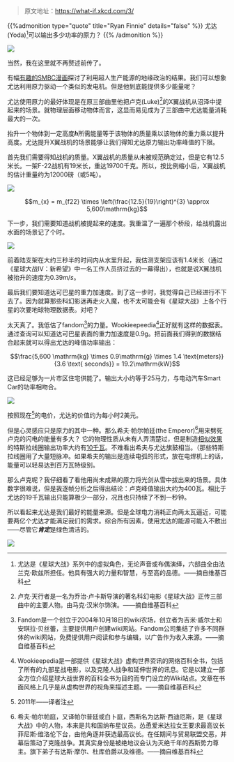 
>原文地址：https://what-if.xkcd.com/3/

{{%admonition type="quote" title="Ryan Finnie" details="false" %}}
尤达(Yoda)[^1]可以输出多少功率的原力？
{{% /admonition %}}

![](https://pic.imgdb.cn/item/62d530b6f54cd3f937279cec.png)

当然，我在这里就不再赘述前传了。

有幅[有趣的SMBC漫画](http://www.smbc-comics.com/index.php?db=comics&id=2305#comic)探讨了利用超人生产能源的地缘政治的结果。我们可以想象尤达利用原力驱动一个类似的发电机。但是他到底能提供多少能量呢？

尤达使用原力的最好体现是在原三部曲里他把卢克(Luke)[^2]的X翼战机从沼泽中提起来的场景。就物理层面移动物体而言，这显而易见成为了三部曲中尤达能量消耗最大的一次。

抬升一个物体到一定高度***h***所需能量等于该物体的质量乘以该物体的重力乘以提升高度。尤达提升X翼战机的场景能够让我们得知尤达原力输出功率峰值的下限。

首先我们需要得知战机的质量。X翼战机的质量从未被规范确定过，但是它有12.5米长。一架F-22战机有19米长，重达19700千克。所以，按比例缩小后，X翼战机的估计重量约为12000磅（或5吨）。

![](https://pic.imgdb.cn/item/62d530b6f54cd3f937279d19.png)

$$m_{x} = m_{f22} \times \left(\frac{12.5}{19}\right)^{3} \approx 5,600\mathrm{kg}$$

下一步，我们需要知道战机被提起来的速度。我重温了一遍那个桥段，给战机露出水面的场景记了个时。

![](https://pic.imgdb.cn/item/62d530b6f54cd3f937279c89.png)

前着陆支架在大约三秒半的时间内从水里升起，我估测支架应该有1.4米长（通过《星球大战IV：新希望》中一名工作人员挤过去的一幕得出），也就是说X翼战机被抬升的速度为$0.39m/s$。

最后我们要知道达可巴星的重力加速度。到了这一步时，我觉得自己已经进行不下去了。因为就算那些科幻影迷再走火入魔，也不太可能会有《星球大战》上各个行星的次要地球物理数据表。对吧？

太天真了。我低估了fandom[^3]的力量。Wookieepeedia[^4]正好就有这样的数据表。通过查询可以知道达可巴星表面的重力加速度是0.9g。把前面我们得到的数据结合起来就可以得出尤达的峰值功率输出：

$$\frac{5,600 \mathrm{kg} \times 0.9\mathrm{g} \times 1.4 \text{meters}}{3.6 \text{ seconds}} = 19.2\mathrm{kW}$$

这已经足够为一片市区住宅供能了。输出大小约等于25马力，与电动汽车Smart Car的功率相吻合。

![](https://pic.imgdb.cn/item/62d530b6f54cd3f937279cb6.png)

按照现在[^5]的电价，尤达的价值约为每小时2美元。

但是心灵感应只是原力的其中一种。那么希夫·帕尔帕廷(the Emperor)[^6]用来劈死卢克的闪电的能量有多大？
它的物理性质从未有人弄清楚过，但是制造[相似效果](http://www.youtube.com/watch?v=uNJjnz-GdlE)的特斯拉线圈输出功率大约有[10千瓦](http://www.goodchildengineering.net/tesla-coils/drsstc-5-10kw-monster)。不难看出希夫与尤达旗鼓相当。（那些特斯拉线圈用了大量短脉冲。如果希夫的输出是连续电弧的形式，放在电焊机上的话，能量可以轻易达到百万瓦特级别。

那么卢克呢？我仔细看了看他用尚未成熟的原力将光剑从雪中拔出来的场景。具体数字很难说，但是我逐帧分析之后得出结论：卢克峰值输出大约为400瓦。相比于尤达的19千瓦输出只能算极少一部分，况且也只持续了不到一秒钟。

所以看起来尤达是我们最好的能量来源。但是全球电力消耗正向两太瓦逼近，可能要两亿个尤达才能满足我们的需求。综合所有因素，使用尤达的能源可能入不敷出——尽管它***肯定***是绿色清洁的。

![](https://pic.imgdb.cn/item/62d530b6f54cd3f937279ccf.png)

[^1]:尤达是《星球大战》系列中的虚拟角色，无论声音或布偶演绎，六部曲全由法兰克·欧兹所担任。他具有强大的力量和智慧，与至高的品德。——摘自维基百科
[^2]:卢克·天行者是一名为乔治·卢卡斯导演的著名科幻电影《星球大战》正传三部曲中的主要人物。由马克·汉米尔饰演。——摘自维基百科
[^3]:Fandom是一个创立于2004年10月18日的wiki农场，创立者为吉米·威尔士和安琪拉·贝丝蕾，主要提供用户创建wiki网站。Fandom公司集结了许多不同群体的wiki网站，免费提供用户阅读和参与编辑，以广告作为收入来源。——摘自维基百科
[^4]:Wookieepedia是一部提供《星球大战》虚构世界资讯的网络百科全书，包括了所有的九部星战电影，以及克隆人战争和延伸世界的讯息。它是以建立一部全方位介绍星球大战世界的百科全书为目的而专门设立的Wiki站点。文章在书面风格上几乎是从虚构世界的视角来描述主题。——摘自维基百科
[^5]:2011年——译者注
[^6]:希夫·帕尔帕庭，又译帕尔普廷或白卜庭，西斯名为达斯·西迪厄斯，是《星球大战》中的人物，本来是共和国纳布星议员。怂恿爱米达拉女王要求最高议长菲尼斯·维洛伦下台，由他角逐并获选最高议长。在任期间与贸易联盟交恶，并幕后策动了克隆战争。其真实身份是被绝地议会认为灭绝千年的西斯势力尊主。旗下弟子有达斯·摩尔、杜库伯爵以及维德。——摘自维基百科
